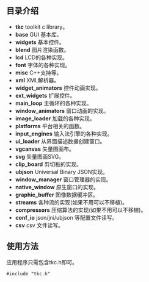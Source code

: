 ## 目录介绍

* **tkc** toolkit c library。
* **base** GUI 基本库。
* **widgets** 基本控件。
* **blend** 图片渲染函数。			
* **lcd** LCD的各种实现。			
* **font** 字体的各种实现。			
* **misc** C++支持等。			
* **xml** XML解析器。
* **widget\_animators** 控件动画实现。
* **ext\_widgets** 扩展控件。
* **main\_loop** 主循环的各种实现。
* **window\_animators** 窗口动画的实现。
* **image\_loader** 加载的各种实现。
* **platforms** 平台相关的函数。
* **input\_engines** 输入法引擎的各种实现。
* **ui\_loader** 从界面描述数据创建窗口。
* **vgcanvas** 矢量图画布。
* **svg** 矢量图画SVG。
* **clip\_board** 剪切板的实现。
* **ubjson** Universal Binary JSON实现。
* **window\_manager** 窗口管理器的实现。
* **native_window** 原生窗口的实现。
* **graphic_buffer** 图像数据缓冲区。
* **streams** 各种流的实现(如果不用可以不移植)。
* **compressors** 压缩算法的实现(如果不用可以不移植)。
* **conf_io** json/jni/ubjson 等配置文件读写。
* **csv** csv 文件读写。

## 使用方法

应用程序只需包含tkc.h即可。

```
#include "tkc.h"
```


